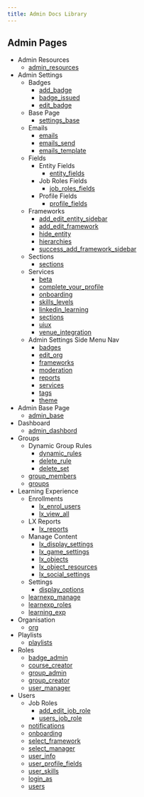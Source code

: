 ```yaml
---
title: Admin Docs Library
---
```


## Admin Pages

- Admin Resources
  - [admin_resources](/html/admin_resources_page.html)
- Admin Settings
  - Badges 
    - [add_badge](/html/add_badge_page.html)
    - [badge_issued](/html/badge_issued_page.html)
    - [edit_badge](/html/edit_badge_page.html)
  - Base Page
    - [settings_base](/html/settings_base_page.html)
  - Emails
    - [emails](/html/emails_base_page.html)
    - [emails_send](/html/emails_send_email_page.html)
    - [emails_template](/html/emails_templates_page.html)
  - Fields
    - Entity Fields
      - [entity_fields](/html/entity_fields_page.html)
    - Job Roles Fields
      - [job_roles_fields](/html/job_roles_fields_page.html)
    - Profile Fields
      - [profile_fields](/html/profile_fields.html)
  - Frameworks
    - [add_edit_entity_sidebar](/html/add_edit_entity_sidebar.html)
    - [add_edit_framework](/html/add_edit_framework_sidebar.html)
    - [hide_entity](/html/hide_entity_modal.resource.html)
    - [hierarchies](/html/hierarchies_page.html)
    - [success_add_framework_sidebar](/html/success_add_framework_sidebar.html)
  - Sections
    - [sections](/html/sections_page.html)
  - Services
    - [beta](/html/beta_features_page.html)
    - [complete_your_profile](/html/complete_your_profile_page.html)
    - [onboarding](/html/service_onboarding_page.html)
    - [skills_levels](/html/service_skills_and_levels_page.html)
    - [linkedin_learning](/html/services_linkedin_learning_page.html)
    - [sections](/html/services_sections_page.html)
    - [uiux](/html/ui_ux_page.html)
    - [venue_integration](/html/venue_integration_page.html)
  - Admin Settings Side Menu Nav
    - [badges](/html/badges_page.html)
    - [edit_org](/html/edit_organisation_page.html)
    - [frameworks](/html/frameworks_page.html)
    - [moderation](/html/moderation_page.html)
    - [reports](/html/reports_page.html)
    - [services](/html/services_page.html)
    - [tags](/html/tags_page.html)
    - [theme](/html/theme_page.html)
- Admin Base Page
  - [admin_base](/html/admin_base_page.html)
- Dashboard
  - [admin_dashbord](/html/dashboard_page.html)
- Groups
  - Dynamic Group Rules
    - [dynamic_rules](/html/dynamic_rules_tab.html)
    - [delete_rule](/html/delete_rule_modal.html)
    - [delete_set](/html/delete_set_modal.html)
  - [group_members](/html/group_members_tab.html)
  - [groups](/html/groups_page.html)
- Learning Experience
  - Enrollments
    - [lx_enrol_users](/html/learning_experience_enroll_users_page.html)
    - [lx_view_all](/html/learning_experience_view_all_page.html)
  - LX Reports
    - [lx_reports](/html/learnexp_reports_page.html)
  - Manage Content
    - [lx_display_settings](/html/lx_manage_content_displaysettings_page.html)
    - [lx_game_settings](/html/lx_manage_content_gamesettings_page.html)
    - [lx_objects](/html/lx_manage_content_objects_page.html)
    - [lx_object_resources](/html/lx_manage_content_objects_resources_modal.html)
    - [lx_social_settings](/html/lx_manage_content_socialsettings_page.html)
  - Settings
    - [display_options](/html/display_options_accordian_page.html)
  - [learnexp_manage](/html/learnexp_manage_content_page.html)
  - [learnexp_roles](/html/learnexp_roles_page.html)
  - [learning_exp](/html/learning_experience_page.html)
- Organisation
  - [org](/html/organisation_page.html)
- Playlists
  - [playlists](/html/play-lists_page.html)
- Roles
  - [badge_admin](/html/badge_admin_page.html)
  - [course_creator](/html/course_creator_page.html)
  - [group_admin](/html/group_admin_page.html)
  - [group_creator](/html/group_creator_page.html)
  - [user_manager](/html/user_manager_base_page.html)
- Users
  - Job Roles
    - [add_edit_job_role](//html/add_edit_job_role_sidebar.html)
    - [users_job_role](/html/users_job_roles_page.html)
  - [notifications](/html/notifications_page.html)
  - [onboarding](/html/onboarding_page.html)
  - [select_framework](/html/select_framework_sidebar.html)
  - [select_manager](/html/select_manager_sidebar.html)
  - [user_info](/html/user_information_page.html)
  - [user_profile_fields](/html/user_profile_fields_page.html)
  - [user_skills](/html/user_skills_and_levels_page.html)
  - [login_as](/html/users_login_as_user.html)
  - [users](/html/users_page.html)
